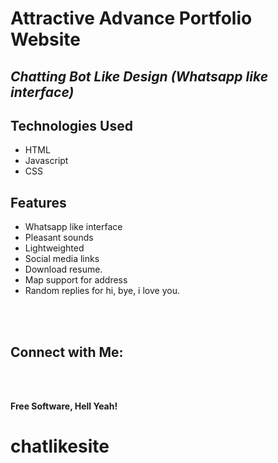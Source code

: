# Attractive Advance Portfolio Website
## _Chatting Bot Like Design (Whatsapp like interface)_

## Technologies Used

- HTML
- Javascript
- CSS

## Features

- Whatsapp like interface
- Pleasant sounds
- Lightweighted
- Social media links
- Download resume.
- Map support for address
- Random replies for hi, bye, i love you.

<br><br>

## Connect with Me: 

<br>



<br>

**Free Software, Hell Yeah!**
# chatlikesite
